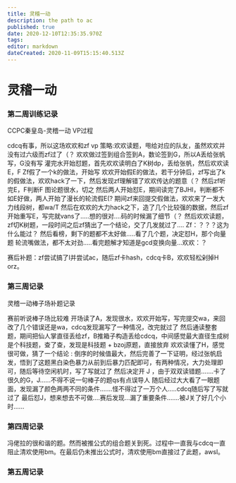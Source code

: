 ```yaml
---
title: 灵稽一动
description: the path to ac
published: true
date: 2020-12-10T12:35:35.970Z
tags: 
editor: markdown
dateCreated: 2020-11-09T15:15:40.513Z
---
```


# 灵稽一动
### 第二周训练记录
CCPC秦皇岛-灵稽一动 VP过程

cdcq有事，所以这场欢欢和zf vp
策略:欢欢读题，甩给对应的队友，虽然欢欢并没有过六级而zf过了（？
欢欢做过签到组合签到A，数论签到G，所以A丢给张帆写，G没有写
灌完水开始怼题，首先欢欢读明白了K树dp，丢给张帆，然后欢欢读E，F
Zf假了一个k的做法，开始写
欢欢开始假E的做法，若干分钟后，zf写出了k的假做法，欢欢hack了一下，然后发现zf理解错了欢欢传达的题意（？
然后zf听完E，F判断F 图论题很水，切之
然后两人开始怼E，期间读完了BJHI，判断都不如E好做，两人开始了漫长的轮流假E(?
期间zf来回提交假做法，欢欢来了一发大力线段树，都wa/T
然后在欢欢的大力hack之下，造了几个比较强的数据，然后zf开始重写E，写完就vans了.....想的很对....码的时候漏了细节（？
然后欢欢读题，zf切K树题，一段时间之后zf猜出了一个结论，交了几发就过了....
Zf：？？？这为什么能过？
然后看榜，剩下的题都不太好做.....看了几个题，决定怼H，那个向量题
轮流嘴做法，都不太对劲.....看完题解才知道是gcd变换向量...欢欢：？


赛后补题：zf尝试搞了I并尝试ac，随后zf卡hash，cdcq卡B，欢欢轻松剁掉H orz。

### 第三周记录
灵稽一动棒子场补题记录
   
   赛前听说棒子场比较难
   开场读了A，发现很水，欢欢开始写，写完提交wa，来回改了几个错误还是wa，cdcq发现漏写了一种情况，改完就过了
   然后通读整套题，期间把仙人掌直径丢给zf，B推箱子构造丢给cdcq，中间感觉最大直径生成树是个科技题，查了查，发现是科技题 + bzoj原题，直接放弃
   欢欢读懂了H，感觉很可做，猜了一个结论 : 倒序的时候值最大，然后完善了一下证明，经过张帆启发，悟到了这题黑白染色暴力从前到后暴力匹配即可，有两种情况，大力处理即可，随后等待空闲机时，写了写就过了
  然后决定开 J ，由于双双读错题.......卡了很久的G，J......不得不说一句棒子的题qs有点误导人
  随后经过大大看了一眼题面，发现漏了颜色两两不同的条件.......怪不得过了一万个人.....cdcq随后写了写就过了
  最后怼J，想来想去不可做....赛后发现...漏了重要条件.......被J关了好几个小时......
  
 ### 第四周记录
 冯佬拉的很和谐的题。然而被推公式的组合题关到死。过程中一直我与cdcq一直阻止清欢使用bm。在最后仍未推出公式时，清欢使用bm直接过了此题，awsl。
 ### 第五周记录